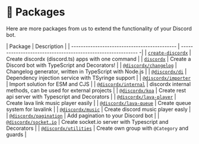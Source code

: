 # 🧮 Packages

Here are more packages from us to extend the functionality of your Discord bot.

| Package                                      | Description                                                   |
| -------------------------------------------- | ------------------------------------------------------------ -|
| [`create-discordx`](/docs/create-discordx)   | Create discordx (discord.ts) apps with one command            |
| [`discordx`](/docs/discordx)                 | Create a Discord bot with TypeScript and Decorators!          |
| [`@discordx/changelog`](/docs/changelog)     | Changelog generator, written in TypeScript with Node.js       |
| [`@discordx/di`](/docs/di)                   | Dependency injection service with TSyringe support            |
| [`@discordx/importer`](/docs/importer)       | Import solution for ESM and CJS                               |
| [`@discordx/internal`](/docs/internal)       | discordx internal methods, can be used for external projects  |
| [`@discordx/koa`](/docs/koa)                 | Create rest api server with Typescript and Decorators         |
| [`@discordx/lava-player`](/docs/lava-player) | Create lava link music player easily                          |
| [`@discordx/lava-queue`](/docs/lava-queue)   | Create queue system for lavalink                              |
| [`@discordx/music`](/docs/music)             | Create discord music player easly                             |
| [`@discordx/pagination`](/docs/pagination)   | Add pagination to your Discord bot                            |
| [`@discordx/socket.io`](/docs/socket.io)     | Create socket.io server with Typescript and Decorators        |
| [`@discordx/utilities`](/docs/utilities)     | Create own group with `@Category` and guards                  |
